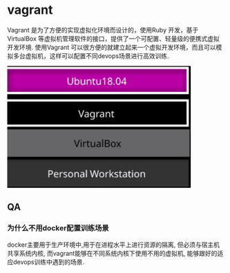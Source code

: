 # vagrant

Vagrant 是为了方便的实现虚拟化环境而设计的，使用Ruby 开发，基于VirtualBox 等虚拟机管理软件的接口，提供了一个可配置、轻量级的便携式虚拟开发环境. 使用Vagrant 可以很方便的就建立起来一个虚拟开发环境，而且可以模拟多台虚拟机，这样可以配置不同devops场景进行高效训练.

&#x20;                                              ![](.gitbook/assets/image.png)

## QA

### 为什么不用docker配置训练场景

docker主要用于生产环境中,用于在进程水平上进行资源的隔离, 但必须与宿主机共享系统内核, 而vagrant能够在不同系统内核下使用不用的虚拟机, 能够跟好的适应devops训练中遇到的场景.&#x20;
